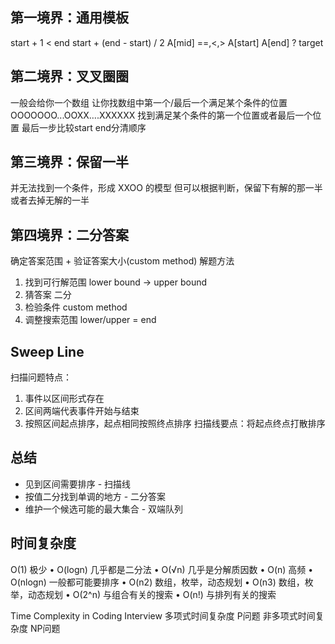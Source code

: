 ## 第一境界：通用模板
start + 1 < end
start + (end - start) / 2
A[mid] ==,<,>
A[start] A[end] ? target

## 第二境界：叉叉圈圈
一般会给你一个数组
让你找数组中第一个/最后一个满足某个条件的位置
OOOOOOO...OOXX….XXXXXX
找到满足某个条件的第一个位置或者最后一个位置
最后一步比较start end分清顺序

## 第三境界：保留一半
并无法找到一个条件，形成 XXOO 的模型
但可以根据判断，保留下有解的那一半或者去掉无解的一半

## 第四境界：二分答案
确定答案范围 + 验证答案大小(custom method)
解题方法
1. 找到可行解范围   lower bound -> upper bound
2. 猜答案         二分
3. 检验条件       custom method
4. 调整搜索范围    lower/upper = end

## Sweep Line
扫描问题特点：
1. 事件以区间形式存在
2. 区间两端代表事件开始与结束
3. 按照区间起点排序，起点相同按照终点排序
扫描线要点：将起点终点打散排序

## 总结
- 见到区间需要排序 - 扫描线
- 按值二分找到单调的地方 - 二分答案
- 维护一个候选可能的最大集合 - 双端队列

## 时间复杂度
O(1) 极少
• O(logn) 几乎都是二分法
• O(√n) 几乎是分解质因数
• O(n) 高频
• O(nlogn) 一般都可能要排序
• O(n2) 数组，枚举，动态规划
• O(n3) 数组，枚举，动态规划
• O(2^n) 与组合有关的搜索
• O(n!) 与排列有关的搜索

Time Complexity in Coding Interview
多项式时间复杂度
P问题
非多项式时间复杂度
NP问题